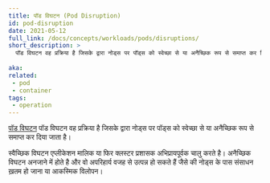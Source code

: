 ```yaml
---
title: पॉड विघटन (Pod Disruption)
id: pod-disruption
date: 2021-05-12
full_link: /docs/concepts/workloads/pods/disruptions/
short_description: >
  पॉड विघटन वह प्रक्रिया है जिसके द्वारा नोड्स पर पॉड्स को स्वेच्छा से या अनैच्छिक रूप से समाप्त कर दिया जाता है।
  
aka:
related:
 - pod
 - container
tags:
 - operation
---
```


[पॉड विघटन](/docs/concepts/workloads/pods/disruptions/) पॉड विघटन वह प्रक्रिया है जिसके द्वारा नोड्स पर पॉड्स को स्वेच्छा से या अनैच्छिक रूप से समाप्त कर दिया जाता है।

<!--more-->

स्वैच्छिक विघटन एप्लीकेशन मालिक या फिर क्लस्टर प्रशासक अभिप्रायपूर्वक चालु करते है।
अनैच्छिक विघटन अनजाने में होते है और वो अपरिहार्य वजह से उत्पन्न हो सकते हैं  जैसे की नोड्स के पास संसाधन ख़तम हो जाना या आकस्मिक विलोपन।  
